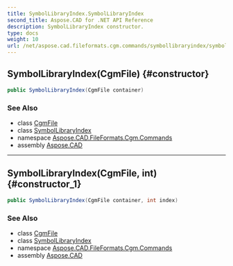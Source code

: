```yaml
---
title: SymbolLibraryIndex.SymbolLibraryIndex
second_title: Aspose.CAD for .NET API Reference
description: SymbolLibraryIndex constructor. 
type: docs
weight: 10
url: /net/aspose.cad.fileformats.cgm.commands/symbollibraryindex/symbollibraryindex/
---
```

## SymbolLibraryIndex(CgmFile) {#constructor}

```csharp
public SymbolLibraryIndex(CgmFile container)
```

### See Also

* class [CgmFile](../../../aspose.cad.fileformats.cgm/cgmfile/)
* class [SymbolLibraryIndex](../)
* namespace [Aspose.CAD.FileFormats.Cgm.Commands](../../symbollibraryindex/)
* assembly [Aspose.CAD](../../../)

---

## SymbolLibraryIndex(CgmFile, int) {#constructor_1}

```csharp
public SymbolLibraryIndex(CgmFile container, int index)
```

### See Also

* class [CgmFile](../../../aspose.cad.fileformats.cgm/cgmfile/)
* class [SymbolLibraryIndex](../)
* namespace [Aspose.CAD.FileFormats.Cgm.Commands](../../symbollibraryindex/)
* assembly [Aspose.CAD](../../../)


